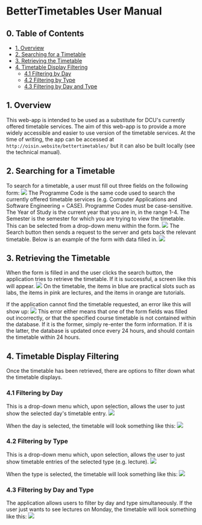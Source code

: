 # BetterTimetables User Manual
## 0. Table of Contents
- [1. Overview](#1-overview)
- [2. Searching for a Timetable](#2-searching-for-a-timetable)
- [3. Retrieving the Timetable](#3-retrieving-the-timetable)
- [4. Timetable Display Filtering](#4-timetable-display-filtering)
  * [4.1 Filtering by Day](#41-filtering-by-day)
  * [4.2 Filtering by Type](#42-filtering-by-type)
  * [4.3 Filtering by Day and Type](#43-filtering-by-day-and-type)


## 1. Overview
This web-app is intended to be used as a substitute for DCU's currently offered timetable services. The aim of this web-app is to provide a more widely accessible and easier to use version of the timetable services.
At the time of writing, the app can be accessed at `http://oisin.website/bettertimetables/` but it can also be built locally (see the technical manual).

## 2. Searching for a Timetable
To search for a timetable, a user must fill out three fields on the following form:
![](https://i.imgur.com/Ijje0tI.png)
The Programme Code is the same code used to search the currently offered timetable services (e.g. Computer Applications and Software Engineering = CASE). Programme Codes must be case-sensitive.
The Year of Study is the current year that you are in, in the range 1-4.
The Semester is the semester for which you are trying to view the timetable. This can be selected from a drop-down menu within the form.
![](https://i.imgur.com/J79eqkV.png)
The Search button then sends a request to the server and gets back the relevant timetable.
Below is an example of the form with data filled in.
![](https://i.imgur.com/XSH27in.png)

## 3. Retrieving the Timetable
When the form is filled in and the user clicks the search button, the application tries to retrieve the timetable. If it is successful, a screen like this will appear.
![](https://i.imgur.com/ePQYSBZ.png)
On the timetable, the items in blue are practical slots such as labs, the items in pink are lectures, and the items in orange are tutorials.

If the application cannot find the timetable requested, an error like this will show up:
![](https://i.imgur.com/YawQiVf.png)
This error either means that one of the form fields was filled out incorrectly, or that the specified course timetable is not contained within the database. If it is the former, simply re-enter the form information. If it is the latter, the database is updated once every 24 hours, and should contain the timetable within 24 hours.

## 4. Timetable Display Filtering
Once the timetable has been retrieved, there are options to filter down what the timetable displays.

### 4.1 Filtering by Day
This is a drop-down menu which, upon selection, allows the user to just show the selected day's timetable entry.
![](https://i.imgur.com/25TyAAs.png)

When the day is selected, the timetable will look something like this:
![](https://i.imgur.com/TzfmCvI.png)

### 4.2 Filtering by Type
This is a drop-down menu which, upon selection, allows the user to just show timetable entries of the selected type (e.g. lecture).
![](https://i.imgur.com/tT91Pd5.png)

When the type is selected, the timetable will look something like this:
![](https://i.imgur.com/StJnyvT.png)

### 4.3 Filtering by Day and Type
The application allows users to filter by day and type simultaneously. If the user just wants to see lectures on Monday, the timetable will look something like this:
![](https://i.imgur.com/ZfQLRFx.png)
